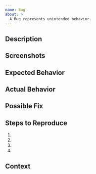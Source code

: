 ```yaml
---
name: Bug
about: >
  A Bug represents unintended behavior.
---
```

<!--- ↑ Provide a general summary of the issue in the Title above ↑ -->

## Description

<!--- Provide a more detailed introduction to the issue itself, and why you -->
<!--- consider it to be a bug -->

## Screenshots

<!--- if appropriate, otherwise the section can be removed -->

## Expected Behavior

<!--- Tell us what should happen -->

## Actual Behavior

<!--- Tell us what happens instead -->

## Possible Fix

<!--- Not obligatory, but suggest a fix or reason for the bug -->

## Steps to Reproduce

<!--- Provide a link to a live example, or an unambiguous set of steps to -->
<!--- reproduce this bug. Include code to reproduce, if relevant -->
1.
2.
3.
4.

## Context

<!--- How has this bug affected you? What were you trying to accomplish? 
<!-- With which browser? -->
